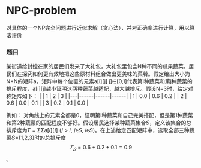 # NPC-problem
对具体的一个NP完全问题进行近似求解（贪心法），并对正确率进行计算，用以算法评价
### 题目
某街道给封控在家的居民们发来了大礼包，大礼包里包含N种不同的瓜果蔬菜。居民们在探究如何更有效地把这些原材料组合做出更美味的菜肴。假定给出大小为N×N的矩阵a，矩阵中每个位置的元素a[i][j] j]∈[0,1]代表第i种蔬菜和第j种蔬菜的排斥程度，a[i][j]越小证明这两种蔬菜越适配，越大越排斥。假设N=3时，给定对称矩阵如下：
|   | 1    | 2    | 3    |
|---|------|------|------|
| 1 | 0.0  | 0.6  | 0.2  |
| 2 | 0.6  | 0.0  | 0.1  |
| 3 | 0.2  | 0.1  | 0.0  |

例如：
对角线上的元素全都是0，证明第i种蔬菜和自己完美搭配，但是第1种蔬菜和第2种蔬菜的匹配程度不够好。假设居民选择某种蔬菜集合𝑆，定义该集合的总排斥度为𝑇 = ΣΣ𝑎[𝑖][𝑗] (𝑗 > 𝑖, 𝑗∈𝑆, 𝑖∈𝑆)。在上述给定匹配矩阵中，选取全部三种蔬菜𝑆={1,2,3}时的总排斥度$$𝑇_𝑆=0.6+0.2+0.1=0.9$$。
 
 
